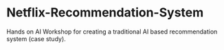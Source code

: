 # Netflix-Recommendation-System
Hands on AI Workshop for creating a traditional AI based recommendation system (case study).
